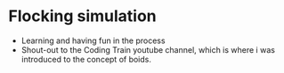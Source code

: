 # Flocking simulation
- Learning and having fun in the process
- Shout-out to the Coding Train youtube channel, which is where i was introduced to the concept of boids.
